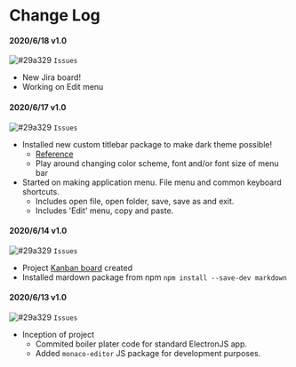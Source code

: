 # Change Log

#### 2020/6/18 v1.0

![#29a329](https://via.placeholder.com/15/29a329/000000?text=+) `Issues`

- New Jira board!
- Working on Edit menu

#### 2020/6/17 v1.0

![#29a329](https://via.placeholder.com/15/29a329/000000?text=+) `Issues`

- Installed new custom titlebar package to make dark theme possible!
  - [Reference](https://www.npmjs.com/package/custom-electron-titlebar)
  - Play around changing color scheme, font and/or font size of menu bar
- Started on making application menu. File menu and common keyboard shortcuts.
  - Includes open file, open folder, save, save as and exit.
  - Includes 'Edit' menu, copy and paste.

#### 2020/6/14 v1.0

![#29a329](https://via.placeholder.com/15/29a329/000000?text=+) `Issues`

- Project [Kanban board](https://github.com/SK-Apps/SKNotes/projects/1) created
- Installed mardown package from npm `npm install --save-dev markdown`

#### 2020/6/13 v1.0

![#29a329](https://via.placeholder.com/15/29a329/000000?text=+) `Issues`

- Inception of project
  - Commited boiler plater code for standard ElectronJS app.
  - Added `monaco-editor` JS package for development purposes.
